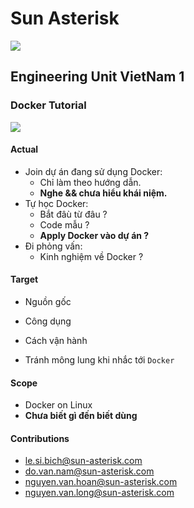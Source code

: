 # Sun Asterisk
![](https://user-images.githubusercontent.com/49421807/59673223-152b1d80-91eb-11e9-9583-de9a004bf76a.png)


## Engineering Unit VietNam 1

### Docker Tutorial

![](https://user-images.githubusercontent.com/49421807/59673033-cbdace00-91ea-11e9-8a1a-fbb110b12e1f.png)

#### Actual

  + Join dự án đang sử dụng Docker:
    + Chỉ làm theo hướng dẫn.
    + **Nghe && chưa hiểu khái niệm.**
  + Tự học Docker:
    + Bắt đâù từ đâu ?
    + Code mẫu ?
    + **Apply Docker vào dự án ?**
  + Đi phỏng vấn:
    + Kinh nghiệm về Docker ?

#### Target

  + Nguồn gốc

  + Công dụng

  + Cách vận hành

  + Tránh mông lung khi nhắc tới `Docker`

#### Scope
  + Docker on Linux
  + **Chưa biết gì đến biết dùng**

#### Contributions
+ le.si.bich@sun-asterisk.com
+ do.van.nam@sun-asterisk.com
+ nguyen.van.hoan@sun-asterisk.com
+ nguyen.van.long@sun-asterisk.com
